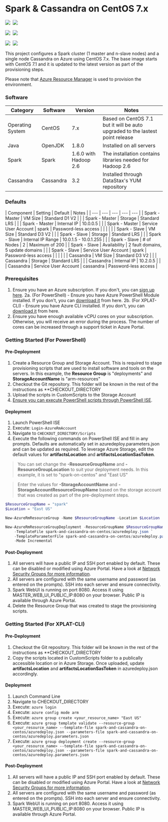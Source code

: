 # Spark & Cassandra on CentOS 7.x

<IMG SRC="https://azurequickstartsservice.blob.core.windows.net/badges/spark-and-cassandra-on-centos/PublicLastTestDate.svg" />&nbsp;
<IMG SRC="https://azurequickstartsservice.blob.core.windows.net/badges/spark-and-cassandra-on-centos/PublicDeployment.svg" />&nbsp;

<IMG SRC="https://azurequickstartsservice.blob.core.windows.net/badges/spark-and-cassandra-on-centos/FairfaxLastTestDate.svg" />&nbsp;
<IMG SRC="https://azurequickstartsservice.blob.core.windows.net/badges/spark-and-cassandra-on-centos/FairfaxDeployment.svg" />&nbsp;

<IMG SRC="https://azurequickstartsservice.blob.core.windows.net/badges/spark-and-cassandra-on-centos/BestPracticeResult.svg" />&nbsp;
<IMG SRC="https://azurequickstartsservice.blob.core.windows.net/badges/spark-and-cassandra-on-centos/CredScanResult.svg" />&nbsp;

This project configures a Spark cluster (1 master and n-slave nodes) and a single node Cassandra on Azure using CentOS 7.x.  The base image starts with CentOS 7.1 and it is updated to the latest version as part of the provisioning steps.

Please note that [Azure Resource Manager][3] is used to provision the environment.

### Software ###

| Category | Software | Version | Notes |
| --- | --- | --- | --- |
| Operating System | CentOS | 7.x | Based on CentOS 7.1 but it will be auto upgraded to the lastest point release |
| Java | OpenJDK | 1.8.0 | Installed on all servers |
| Spark | Spark | 1.6.0 with Hadoop 2.6 | The installation contains libraries needed for Hadoop 2.6 |
| Cassandra | Cassandra | 3.2 | Installed through DataStax's YUM repository |

### Defaults ###

| Component | Setting | Default | Notes |
| --- | --- | --- | --- | --- |
| Spark - Master | VM Size | Standard D1 V2 | |
| Spark - Master | Storage | Standard LRS | |
| Spark - Master | Internal IP | 10.0.0.5 | |
| Spark - Master | Service User Account | spark | Password-less access |
| | | |
| Spark - Slave | VM Size | Standard D3 V2 | |
| Spark - Slave | Storage | Standard LRS | |
| Spark - Slave | Internal IP Range | 10.0.1.5 - 10.0.1.255 | |
| Spark - Slave | # of Nodes | 2 | Maximum of 200 |
| Spark - Slave | Availability | 2 fault domains, 5 update domains | |
| Spark - Slave | Service User Account | spark | Password-less access |
| | | |
| Cassandra | VM Size | Standard D3 V2 | |
| Cassandra | Storage | Standard LRS | |
| Cassandra | Internal IP | 10.2.0.5 | |
| Cassandra | Service User Account | cassandra | Password-less access |

### Prerequisites

1.  Ensure you have an Azure subscription.  If you don't, you can [sign up here][1].
2a.  (For PowerShell) - Ensure you have Azure PowerShell Module installed.  If you don't, you can [download it][2] from here.
2b.  (For XPLAT-CLI) - Ensure you have Azure CLI installed.  If you don't, you can [download it][6] from here.
3.  Ensure you have enough available vCPU cores on your subscription.  Otherwise, you will receive an error during the process.  The number of cores can be increased through a support ticket in Azure Portal.

### Getting Started (For PowerShell)

#### Pre-Deployment

1.  Create a Resource Group and Storage Account.  This is required to stage provisioning scripts that are used to install software and tools on the servers.  In this example, the **Resource Group** is "deployments" and **StorageAccountName** is "arm-resources"
2.  Checkout the Git repository.  This folder will be known in the rest of the instructions as **CHECKOUT_DIRECTORY
3.  Upload the scripts in CustomScripts to the Storage Account
4.  [Ensure you can execute PowerShell scripts through PowerShell ISE][4].

#### Deployment

1.  Launch PowerShell ISE
2.  Execute: `Login-AzureRmAccount`
3.  Navigate to `CHECKOUT_DIRECTORY/Scripts`
4.  Execute the following commands on PowerShell ISE and fill in any prompts.  Defaults are automatically set in azuredeploy.parameters.json and can be updated as required.  To leverage Azure Storage, edit the default values for **artifactsLocation** and **artifactsLocationSasToken**.

> You can set change the **-ResourceGroupName** and **-ResourceGroupLocation** to suit your deployment needs.  In this example, it is set to "spark-on-centos" and "East US"

> Enter the values for **-StorageAccountName** and **-StorageAccountResourceGroupName** based on the storage account that was created as part of the pre-deployment steps.

```powershell
$ResourceGroupName = "spark"
$Location = "East US"

New-AzureRmResourceGroup -Name $ResourceGroupName -Location $Location

New-AzureRmResourceGroupDeployment -ResourceGroupName $ResourceGroupName `
    -TemplateFile spark-and-cassandra-on-centos/azuredeploy.json `
    -TemplateParameterFile spark-and-cassandra-on-centos/azuredeploy.parameters.json
    -Mode Incremental
```

#### Post-Deployment

1. All servers will have a public IP and SSH port enabled by default.  These can be disabled or modified using Azure Portal.  Have a look at [Network Security Groups for more information][5].
2. All servers are configured with the same username and password (as entered on the prompts).  SSH into each server and ensure connectivity.
3. Spark WebUI is running on port 8080.  Access it using MASTER_WEB_UI_PUBLIC_IP:8080 on your browser.  Public IP is available through Azure Portal.
4. Delete the Resource Group that was created to stage the provisioning scripts.


### Getting Started (For XPLAT-CLI)

#### Pre-Deployment

1.  Checkout the Git repository.  This folder will be known in the rest of the instructions as **CHECKOUT_DIRECTORY
2.  Copy the scripts located in CustomScripts folder to a publically accessible location or in Azure Storage.  Once uploaded, update **artifactsLocation** and **artifactsLocationSasToken** in azuredeploy.json accordingly.

#### Deployment

1.  Launch Command Line
2.  Navigate to CHECKOUT_DIRECTORY
3.  Execute: `azure login`
4.  Execute: `azure config mode arm`
5.  Execute: `azure group create <your_resource_name> "East US"`
6.  Execute: `azure group template validate --resource-group <your_resource_name> --template-file spark-and-cassandra-on-centos/azuredeploy.json --parameters-file spark-and-cassandra-on-centos/azuredeploy.parameters.json`
7.  Execute: `azure group deployment create --resource-group <your_resource_name> --template-file spark-and-cassandra-on-centos/azuredeploy.json --parameters-file spark-and-cassandra-on-centos/azuredeploy.parameters.json`

#### Post-Deployment

1. All servers will have a public IP and SSH port enabled by default.  These can be disabled or modified using Azure Portal.  Have a look at [Network Security Groups for more information][5].
2. All servers are configured with the same username and password (as entered on the prompts).  SSH into each server and ensure connectivity.
3. Spark WebUI is running on port 8080.  Access it using MASTER_WEB_UI_PUBLIC_IP:8080 on your browser.  Public IP is available through Azure Portal.

[1]: https://azure.microsoft.com/en-us/pricing/free-trial/
[2]: https://azure.microsoft.com/en-us/documentation/articles/powershell-install-configure/
[3]: https://azure.microsoft.com/en-us/documentation/articles/powershell-azure-resource-manager/
[4]: http://stackoverflow.com/questions/9271681/how-to-run-powershell-script-even-if-set-executionpolicy-is-banned
[5]: https://azure.microsoft.com/en-us/documentation/articles/virtual-networks-nsg/
[6]: https://azure.microsoft.com/en-us/documentation/articles/xplat-cli-install/

